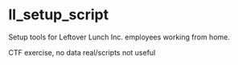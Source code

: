 # ll_setup_script

Setup tools for Leftover Lunch Inc. employees working from home.







CTF exercise, no data real/scripts not useful
